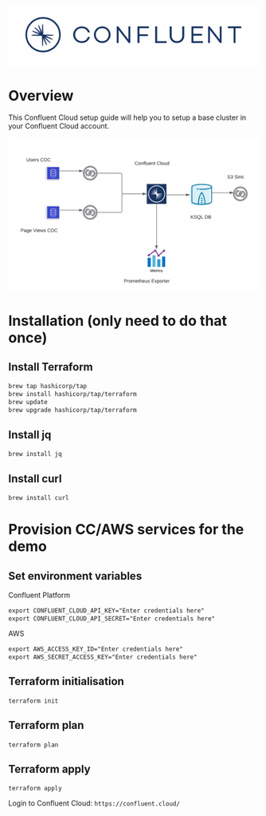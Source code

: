 ![image](confluent-logo-300-2.png)

# Overview

This Confluent Cloud setup guide will help you to setup a base cluster in your Confluent Cloud account.

![image](architecture-diagram.png)

# Installation (only need to do that once)

## Install Terraform
```
brew tap hashicorp/tap
brew install hashicorp/tap/terraform
brew update
brew upgrade hashicorp/tap/terraform
```

## Install jq
```
brew install jq
```

## Install curl
```
brew install curl
```

# Provision CC/AWS services for the demo

## Set environment variables
Confluent Platform
```
export CONFLUENT_CLOUD_API_KEY="Enter credentials here"
export CONFLUENT_CLOUD_API_SECRET="Enter credentials here"
```
AWS
```
export AWS_ACCESS_KEY_ID="Enter credentials here"
export AWS_SECRET_ACCESS_KEY="Enter credentials here"
```

## Terraform initialisation
```
terraform init
```

## Terraform plan
```
terraform plan
```

## Terraform apply
```
terraform apply
```

Login to Confluent Cloud: `https://confluent.cloud/`